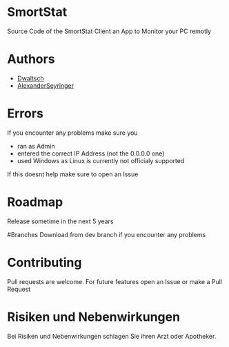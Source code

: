 # SmortStat

Source Code of the SmortStat Client an App to Monitor your PC remotly
 
# Authors
* [Dwaltsch](https://github.com/dwaltsch)
* [AlexanderSeyringer](https://github.com/alexanderseyringer)
# Errors
If you encounter any problems make sure you
* ran as Admin
* entered the correct IP Address (not the 0.0.0.0 one)
* used Windows as Linux is currently not officialy supported

If this doesnt help make sure to open an Issue

# Roadmap
Release sometime in the next 5 years

#Branches
Download from dev branch if you encounter any problems

# Contributing
Pull requests are welcome. For future features open an Issue or make a Pull Request

# Risiken und Nebenwirkungen
Bei Risiken und Nebenwirkungen schlagen Sie ihren Arzt oder Apotheker.
